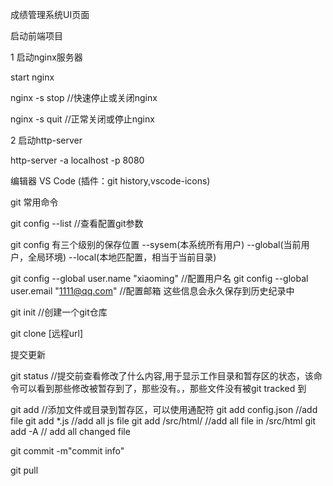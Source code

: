 成绩管理系统UI页面

启动前端项目

1 启动nginx服务器

start nginx

nginx -s stop //快速停止或关闭nginx

nginx -s quit //正常关闭或停止nginx

2 启动http-server

http-server -a localhost -p 8080

编辑器
VS Code (插件：git history,vscode-icons)

git 常用命令

git config --list //查看配置git参数

git config 有三个级别的保存位置 --sysem(本系统所有用户)  --global(当前用户，全局环境)  --local(本地匹配置，相当于当前目录)

git config --global user.name "xiaoming" //配置用户名
git config --global user.email "1111@qq.com" //配置邮箱 这些信息会永久保存到历史纪录中

git init //创建一个git仓库

git clone [远程url]

提交更新

git status //提交前查看修改了什么内容,用于显示工作目录和暂存区的状态，该命令可以看到那些修改被暂存到了，那些没有。，那些文件没有被git tracked 到

git add //添加文件或目录到暂存区，可以使用通配符
git add config.json //add file
git add *.js //add all js file 
git add /src/html/ //add all file in /src/html
git add -A // add all changed file 


git commit -m"commit info"

git pull
